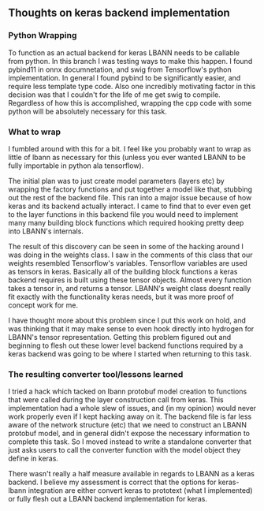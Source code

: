 ## Thoughts on keras backend implementation
### Python Wrapping
To function as an actual backend for keras LBANN needs to be callable from python. In this branch I was testing ways to make this happen. I found pybind11 in onnx documnetation, and swig from Tensorflow's python implementation. In general I found pybind to be significantly easier, and require less template type code. Also one incredibly motivating factor in this decision was that I couldn't for the life of me get swig to compile. Regardless of how this is accomplished, wrapping the cpp code with some python will be absolutely necessary for this task.
### What to wrap
I fumbled around with this for a bit. I feel like you probably want to wrap as little of lbann as necessary for this (unless you ever wanted LBANN to be fully importable in python ala tensorflow). 

The initial plan was to just create model parameters (layers etc) by wrapping the factory functions and put together a model like that, stubbing out the rest of the backend file. This ran into a major issue because of how keras and its backend actually interact. I came to find that to ever even get to the layer functions in this backend file you would need to implement many many building block functions which required hooking pretty deep into LBANN's internals. 

The result of this discovery can be seen in some of the hacking around I was doing in the weights class. I saw in the comments of this class that our weights resembled Tensorflow's variables. Tensorflow variables are used as tensors in keras. Basically all of the building block functions a keras backend requires is built using these tensor objects. Almost every function takes a tensor in, and returns a tensor. LBANN's weight class doesnt really fit exactly with the functionality keras needs, but it was more proof of concept work for me. 

I have thought more about this problem since I put this work on hold, and was thinking that it may make sense to even hook directly into hydrogen for LBANN's tensor representation. Getting this problem figured out and beginning to flesh out these lower level backend functions required by a keras backend was going to be where I started when returning to this task. 

### The resulting converter tool/lessons learned
I tried a hack which tacked on lbann protobuf model creation to functions that were called during the layer construction call from keras. This implementation had a whole slew of issues, and (in my opinion) would never work properly even if I kept hacking away on it. The backend file is far less aware of the network structure (etc) that we need to construct an LBANN protobuf model, and in general didn't expose the necessary information to complete this task. So I moved instead to write a standalone converter that just asks users to call the converter function with the model object they define in keras. 

There wasn't really a half measure available in regards to LBANN as a keras backend. I believe my assessment is correct that the options for keras-lbann integration are either convert keras to prototext (what I implemented) or fully flesh out a LBANN backend implementation for keras.
